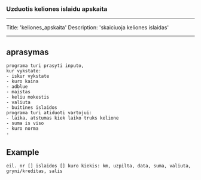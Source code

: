 ### Uzduotis keliones islaidu apskaita

---
Title: 'keliones_apskaita'
Description: 'skaiciuoja keliones islaidas'

---

## aprasymas

```
programa turi prasyti inputo, 
kur vykstate:
- iskur vykstate
- kuro kaina 
- adblue
- maistas
- keliu mokestis
- valiuta
- buitines islaidos
programa turi atiduoti vartojui:
- laika, atstumas kiek laiko truks kelione
- suma is viso
- kuro norma
- 
```
## Example

```
eil. nr [] islaidos [] kuro kiekis: km, uzpilta, data, suma, valiuta, gryni/kreditas, salis
```



